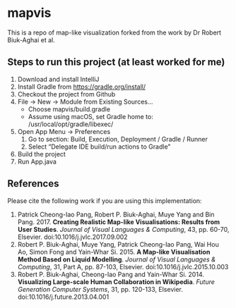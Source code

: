 # mapvis
This is a repo of map-like visualization forked from the work by Dr Robert Biuk-Aghai et al.

## Steps to run this project (at least worked for me)
1. Download and install IntelliJ
2. Install Gradle from https://gradle.org/install/
3. Checkout the project from Github
4. File -> New -> Module from Existing Sources...
    - Choose mapvis/build.gradle
    - Assume using macOS, set Gradle home to: /usr/local/opt/gradle/libexec/
5. Open App Menu -> Preferences
    1. Go to section: Build, Execution, Deployment / Gradle / Runner
    2. Select “Delegate IDE build/run actions to Gradle"
6. Build the project
7. Run App.java

## References
Please cite the following work if you are using this implementation:

1. Patrick Cheong-Iao Pang, Robert P. Biuk-Aghai, Muye Yang and Bin Pang. 2017. **Creating Realistic Map-like Visualisations: Results from User Studies**. *Journal of Visual Languages & Computing*, 43, pp. 60-70, Elsevier. doi:10.1016/j.jvlc.2017.09.002
2. Robert P. Biuk-Aghai, Muye Yang, Patrick Cheong-Iao Pang, Wai Hou Ao, Simon Fong and Yain-Whar Si. 2015. **A Map-like Visualisation Method Based on Liquid Modelling**. *Journal of Visual Languages & Computing*, 31, Part A, pp. 87-103, Elsevier. doi:10.1016/j.jvlc.2015.10.003
3. Robert P. Biuk-Aghai, Cheong-Iao Pang and Yain-Whar Si. 2014. **Visualizing Large-scale Human Collaboration in Wikipedia**. *Future Generation Computer Systems*, 31, pp. 120-133, Elsevier. doi:10.1016/j.future.2013.04.001
